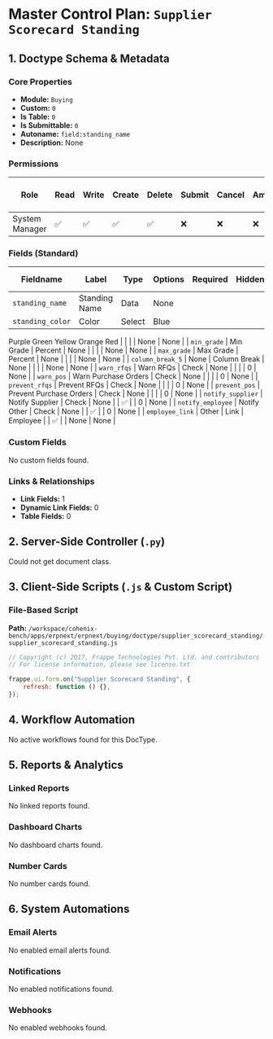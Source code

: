 # Master Control Plan: `Supplier Scorecard Standing`

## 1. Doctype Schema & Metadata

### Core Properties
- **Module:** `Buying`
- **Custom:** `0`
- **Is Table:** `0`
- **Is Submittable:** `0`
- **Autoname:** `field:standing_name`
- **Description:** None

### Permissions
| Role | Read | Write | Create | Delete | Submit | Cancel | Amend | Report | Import | Export | Print | Email | Share | Set User Perms |
|---|---|---|---|---|---|---|---|---|---|---|---|---|---|---|
| System Manager | ✅ | ✅ | ✅ | ✅ | ❌ | ❌ | ❌ | ✅ | ❌ | ✅ | ✅ | ✅ | ✅ | ❌ |


### Fields (Standard)
| Fieldname | Label | Type | Options | Required | Hidden | Read Only | Default | Description |
|---|---|---|---|---|---|---|---|---|
| `standing_name` | Standing Name | Data | None |  |  |  | None | None |
| `standing_color` | Color | Select | Blue
Purple
Green
Yellow
Orange
Red |  |  |  | None | None |
| `min_grade` | Min Grade | Percent | None |  |  |  | None | None |
| `max_grade` | Max Grade | Percent | None |  |  |  | None | None |
| `column_break_5` | None | Column Break | None |  |  |  | None | None |
| `warn_rfqs` | Warn RFQs | Check | None |  |  |  | 0 | None |
| `warn_pos` | Warn Purchase Orders | Check | None |  |  |  | 0 | None |
| `prevent_rfqs` | Prevent RFQs | Check | None |  |  |  | 0 | None |
| `prevent_pos` | Prevent Purchase Orders | Check | None |  |  |  | 0 | None |
| `notify_supplier` | Notify Supplier | Check | None |  | ✅ |  | 0 | None |
| `notify_employee` | Notify Other | Check | None |  | ✅ |  | 0 | None |
| `employee_link` | Other | Link | Employee |  | ✅ |  | None | None |


### Custom Fields
No custom fields found.


### Links & Relationships
- **Link Fields:** 1
- **Dynamic Link Fields:** 0
- **Table Fields:** 0

## 2. Server-Side Controller (`.py`)
Could not get document class.


## 3. Client-Side Scripts (`.js` & Custom Script)
### File-Based Script
**Path:** `/workspace/cohenix-bench/apps/erpnext/erpnext/buying/doctype/supplier_scorecard_standing/supplier_scorecard_standing.js`
```javascript
// Copyright (c) 2017, Frappe Technologies Pvt. Ltd. and contributors
// For license information, please see license.txt

frappe.ui.form.on("Supplier Scorecard Standing", {
	refresh: function () {},
});

```




## 4. Workflow Automation
No active workflows found for this DocType.


## 5. Reports & Analytics
### Linked Reports
No linked reports found.


### Dashboard Charts
No dashboard charts found.


### Number Cards
No number cards found.


## 6. System Automations
### Email Alerts
No enabled email alerts found.


### Notifications
No enabled notifications found.


### Webhooks
No enabled webhooks found.
